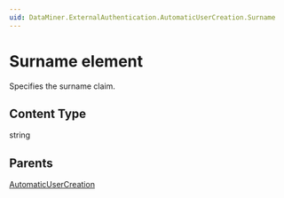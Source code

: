 ```yaml
---
uid: DataMiner.ExternalAuthentication.AutomaticUserCreation.Surname
---
```


# Surname element

Specifies the surname claim.

## Content Type

string

## Parents

[AutomaticUserCreation](xref:DataMiner.ExternalAuthentication.AutomaticUserCreation)
